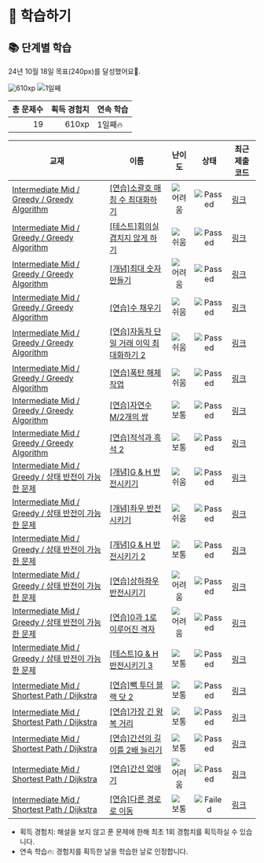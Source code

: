 # 📖 학습하기

## 📚 단계별 학습
24년 10월 18일 목표(240px)를 달성했어요🥳.

![610xp](https://img.shields.io/badge/EXP-610xp-%235cb85c.svg?for-the-badge)
![1일째](https://img.shields.io/badge/연속학습-1일째-%23E34F26.svg?for-the-badge)

|총 문제수|획득 경험치|연속 학습|
|---:|---:|---|
19|610xp|1일째🔥|

|교재|이름|난이도|상태|최근 제출 코드|
|---|---|:---:|:---:|---|
|[Intermediate Mid / Greedy / Greedy Algorithm](https://www.codetree.ai/missions?missionId=8)|[[연습]소괄호 매칭 수 최대화하기](https://www.codetree.ai/missions/8/problems/maximize-the-number-of-parenthesis-matches)|![어려움][hard]|![Passed][passed]|[링크](https://github.com/onetuks/codetree-TILs/blob/main/241018/%EC%86%8C%EA%B4%84%ED%98%B8%20%EB%A7%A4%EC%B9%AD%20%EC%88%98%20%EC%B5%9C%EB%8C%80%ED%99%94%ED%95%98%EA%B8%B0/maximize-the-number-of-parenthesis-matches.py)|
|[Intermediate Mid / Greedy / Greedy Algorithm](https://www.codetree.ai/missions?missionId=8)|[[테스트]회의실 겹치지 않게 하기](https://www.codetree.ai/missions/8/problems/do-not-overlap-the-meeting-room)|![쉬움][easy]|![Passed][passed]|[링크](https://github.com/onetuks/codetree-TILs/blob/main/241018/%ED%9A%8C%EC%9D%98%EC%8B%A4%20%EA%B2%B9%EC%B9%98%EC%A7%80%20%EC%95%8A%EA%B2%8C%20%ED%95%98%EA%B8%B0/do-not-overlap-the-meeting-room.py)|
|[Intermediate Mid / Greedy / Greedy Algorithm](https://www.codetree.ai/missions?missionId=8)|[[개념]최대 숫자 만들기](https://www.codetree.ai/missions/8/problems/make-biggest-num)|![어려움][hard]|![Passed][passed]|[링크](https://github.com/onetuks/codetree-TILs/blob/main/241018/%EC%B5%9C%EB%8C%80%20%EC%88%AB%EC%9E%90%20%EB%A7%8C%EB%93%A4%EA%B8%B0/make-biggest-num.py)|
|[Intermediate Mid / Greedy / Greedy Algorithm](https://www.codetree.ai/missions?missionId=8)|[[연습]수 채우기](https://www.codetree.ai/missions/8/problems/fill-in-number)|![쉬움][easy]|![Passed][passed]|[링크](https://github.com/onetuks/codetree-TILs/blob/main/241018/%EC%88%98%20%EC%B1%84%EC%9A%B0%EA%B8%B0/fill-in-number.py)|
|[Intermediate Mid / Greedy / Greedy Algorithm](https://www.codetree.ai/missions?missionId=8)|[[연습]자동차 단일 거래 이익 최대화하기 2](https://www.codetree.ai/missions/8/problems/max-profit-of-single-car-2)|![쉬움][easy]|![Passed][passed]|[링크](https://github.com/onetuks/codetree-TILs/blob/main/241018/%EC%9E%90%EB%8F%99%EC%B0%A8%20%EB%8B%A8%EC%9D%BC%20%EA%B1%B0%EB%9E%98%20%EC%9D%B4%EC%9D%B5%20%EC%B5%9C%EB%8C%80%ED%99%94%ED%95%98%EA%B8%B0%202/max-profit-of-single-car-2.py)|
|[Intermediate Mid / Greedy / Greedy Algorithm](https://www.codetree.ai/missions?missionId=8)|[[연습]폭탄 해체 작업](https://www.codetree.ai/missions/8/problems/the-bomb-dismantling)|![쉬움][easy]|![Passed][passed]|[링크](https://github.com/onetuks/codetree-TILs/blob/main/241018/%ED%8F%AD%ED%83%84%20%ED%95%B4%EC%B2%B4%20%EC%9E%91%EC%97%85/the-bomb-dismantling.py)|
|[Intermediate Mid / Greedy / Greedy Algorithm](https://www.codetree.ai/missions?missionId=8)|[[연습]자연수 M/2개의 쌍](https://www.codetree.ai/missions/8/problems/m2-pairs-of-natural-numbers)|![보통][medium]|![Passed][passed]|[링크](https://github.com/onetuks/codetree-TILs/blob/main/241018/%EC%9E%90%EC%97%B0%EC%88%98%20M/2%EA%B0%9C%EC%9D%98%20%EC%8C%8D/m2-pairs-of-natural-numbers.py)|
|[Intermediate Mid / Greedy / Greedy Algorithm](https://www.codetree.ai/missions?missionId=8)|[[연습]적석과 흑석 2](https://www.codetree.ai/missions/8/problems/red-stone-and-black-stone-2)|![보통][medium]|![Passed][passed]|[링크](https://github.com/onetuks/codetree-TILs/blob/main/241018/%EC%A0%81%EC%84%9D%EA%B3%BC%20%ED%9D%91%EC%84%9D%202/red-stone-and-black-stone-2.py)|
|[Intermediate Mid / Greedy / 상태 반전이 가능한 문제](https://www.codetree.ai/missions?missionId=8)|[[개념]G & H 반전시키기](https://www.codetree.ai/missions/8/problems/reversing-g-and-h)|![쉬움][easy]|![Passed][passed]|[링크](https://github.com/onetuks/codetree-TILs/blob/main/241018/G%20%26%20H%20%EB%B0%98%EC%A0%84%EC%8B%9C%ED%82%A4%EA%B8%B0/reversing-g-and-h.py)|
|[Intermediate Mid / Greedy / 상태 반전이 가능한 문제](https://www.codetree.ai/missions?missionId=8)|[[개념]좌우 반전시키기](https://www.codetree.ai/missions/8/problems/flip-left-and-right)|![쉬움][easy]|![Passed][passed]|[링크](https://github.com/onetuks/codetree-TILs/blob/main/241018/%EC%A2%8C%EC%9A%B0%20%EB%B0%98%EC%A0%84%EC%8B%9C%ED%82%A4%EA%B8%B0/flip-left-and-right.py)|
|[Intermediate Mid / Greedy / 상태 반전이 가능한 문제](https://www.codetree.ai/missions?missionId=8)|[[개념]G & H 반전시키기 2](https://www.codetree.ai/missions/8/problems/reversing-g-and-h-2)|![보통][medium]|![Passed][passed]|[링크](https://github.com/onetuks/codetree-TILs/blob/main/241018/G%20%26%20H%20%EB%B0%98%EC%A0%84%EC%8B%9C%ED%82%A4%EA%B8%B0%202/reversing-g-and-h-2.py)|
|[Intermediate Mid / Greedy / 상태 반전이 가능한 문제](https://www.codetree.ai/missions?missionId=8)|[[연습]상하좌우 반전시키기](https://www.codetree.ai/missions/8/problems/flip-up-down-left-right)|![어려움][hard]|![Passed][passed]|[링크](https://github.com/onetuks/codetree-TILs/blob/main/241018/%EC%83%81%ED%95%98%EC%A2%8C%EC%9A%B0%20%EB%B0%98%EC%A0%84%EC%8B%9C%ED%82%A4%EA%B8%B0/flip-up-down-left-right.py)|
|[Intermediate Mid / Greedy / 상태 반전이 가능한 문제](https://www.codetree.ai/missions?missionId=8)|[[연습]0과 1로 이루어진 격자](https://www.codetree.ai/missions/8/problems/grid-consisting-of-0-and-1)|![어려움][hard]|![Passed][passed]|[링크](https://github.com/onetuks/codetree-TILs/blob/main/241018/0%EA%B3%BC%201%EB%A1%9C%20%EC%9D%B4%EB%A3%A8%EC%96%B4%EC%A7%84%20%EA%B2%A9%EC%9E%90/grid-consisting-of-0-and-1.py)|
|[Intermediate Mid / Greedy / 상태 반전이 가능한 문제](https://www.codetree.ai/missions?missionId=8)|[[테스트]G & H 반전시키기 3](https://www.codetree.ai/missions/8/problems/reversing-g-and-h-3)|![보통][medium]|![Passed][passed]|[링크](https://github.com/onetuks/codetree-TILs/blob/main/241018/G%20%26%20H%20%EB%B0%98%EC%A0%84%EC%8B%9C%ED%82%A4%EA%B8%B0%203/reversing-g-and-h-3.py)|
|[Intermediate Mid / Shortest Path / Dijkstra](https://www.codetree.ai/missions?missionId=8)|[[연습]빽 투더 블랙 닷 2](https://www.codetree.ai/missions/8/problems/back-to-the-black-dot-2)|![보통][medium]|![Passed][passed]|[링크](https://github.com/onetuks/codetree-TILs/blob/main/241018/%EB%B9%BD%20%ED%88%AC%EB%8D%94%20%EB%B8%94%EB%9E%99%20%EB%8B%B7%202/back-to-the-black-dot-2.py)|
|[Intermediate Mid / Shortest Path / Dijkstra](https://www.codetree.ai/missions?missionId=8)|[[연습]가장 긴 왕복 거리](https://www.codetree.ai/missions/8/problems/longest-round-trip)|![보통][medium]|![Passed][passed]|[링크](https://github.com/onetuks/codetree-TILs/blob/main/241018/%EA%B0%80%EC%9E%A5%20%EA%B8%B4%20%EC%99%95%EB%B3%B5%20%EA%B1%B0%EB%A6%AC/longest-round-trip.py)|
|[Intermediate Mid / Shortest Path / Dijkstra](https://www.codetree.ai/missions?missionId=8)|[[연습]간선의 길이를 2배 늘리기](https://www.codetree.ai/missions/8/problems/double-the-length-of-the-edge)|![보통][medium]|![Passed][passed]|[링크](https://github.com/onetuks/codetree-TILs/blob/main/241018/%EA%B0%84%EC%84%A0%EC%9D%98%20%EA%B8%B8%EC%9D%B4%EB%A5%BC%202%EB%B0%B0%20%EB%8A%98%EB%A6%AC%EA%B8%B0/double-the-length-of-the-edge.py)|
|[Intermediate Mid / Shortest Path / Dijkstra](https://www.codetree.ai/missions?missionId=8)|[[연습]간선 없애기](https://www.codetree.ai/missions/8/problems/eliminate-edges)|![어려움][hard]|![Passed][passed]|[링크](https://github.com/onetuks/codetree-TILs/blob/main/241018/%EA%B0%84%EC%84%A0%20%EC%97%86%EC%95%A0%EA%B8%B0/eliminate-edges.py)|
|[Intermediate Mid / Shortest Path / Dijkstra](https://www.codetree.ai/missions?missionId=8)|[[연습]다른 경로로 이동](https://www.codetree.ai/missions/8/problems/move-with-different-path)|![보통][medium]|![Failed][failed]|[링크](https://github.com/onetuks/codetree-TILs/blob/main/241018/%EB%8B%A4%EB%A5%B8%20%EA%B2%BD%EB%A1%9C%EB%A1%9C%20%EC%9D%B4%EB%8F%99/move-with-different-path.py)|


* 획득 경험치: 해설을 보지 않고 푼 문제에 한해 최초 1회 경험치를 획득하실 수 있습니다.
* 연속 학습🔥: 경험치를 획득한 날을 학습한 날로 인정합니다.










[b5]: https://img.shields.io/badge/Bronze_5-%235D3E31.svg
[b4]: https://img.shields.io/badge/Bronze_4-%235D3E31.svg
[b3]: https://img.shields.io/badge/Bronze_3-%235D3E31.svg
[b2]: https://img.shields.io/badge/Bronze_2-%235D3E31.svg
[b1]: https://img.shields.io/badge/Bronze_1-%235D3E31.svg
[s5]: https://img.shields.io/badge/Silver_5-%23394960.svg
[s4]: https://img.shields.io/badge/Silver_4-%23394960.svg
[s3]: https://img.shields.io/badge/Silver_3-%23394960.svg
[s2]: https://img.shields.io/badge/Silver_2-%23394960.svg
[s1]: https://img.shields.io/badge/Silver_1-%23394960.svg
[g5]: https://img.shields.io/badge/Gold_5-%23FFC433.svg
[g4]: https://img.shields.io/badge/Gold_4-%23FFC433.svg
[g3]: https://img.shields.io/badge/Gold_3-%23FFC433.svg
[g2]: https://img.shields.io/badge/Gold_2-%23FFC433.svg
[g1]: https://img.shields.io/badge/Gold_1-%23FFC433.svg
[p5]: https://img.shields.io/badge/Platinum_5-%2376DDD8.svg
[p4]: https://img.shields.io/badge/Platinum_4-%2376DDD8.svg
[p3]: https://img.shields.io/badge/Platinum_3-%2376DDD8.svg
[p2]: https://img.shields.io/badge/Platinum_2-%2376DDD8.svg
[p1]: https://img.shields.io/badge/Platinum_1-%2376DDD8.svg
[passed]: https://img.shields.io/badge/Passed-%23009D27.svg
[failed]: https://img.shields.io/badge/Failed-%23D24D57.svg
[easy]: https://img.shields.io/badge/쉬움-%235cb85c.svg?for-the-badge
[medium]: https://img.shields.io/badge/보통-%23FFC433.svg?for-the-badge
[hard]: https://img.shields.io/badge/어려움-%23D24D57.svg?for-the-badge